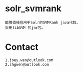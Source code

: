 solr_svmrank
============

    能够直接应用于Solr的SVMRank java代码。
    采用libSVM 的jar包。


Contact
============
    1.joey.wen@outlook.com
    2.zhgwen@outlook.com

